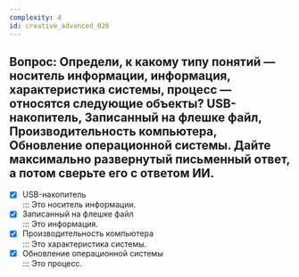 ```yaml
---
complexity: 4
id: creative_advanced_020
---
```

## Вопрос: Определи, к какому типу понятий — носитель информации, информация, характеристика системы, процесс — относятся следующие объекты? USB-накопитель, Записанный на флешке файл, Производительность компьютера, Обновление операционной системы. Дайте максимально развернутый письменный ответ, а потом сверьте его с ответом ИИ.

- [x] USB-накопитель  
  ::: Это носитель информации.  
- [x] Записанный на флешке файл  
  ::: Это информация.  
- [x] Производительность компьютера  
  ::: Это характеристика системы.  
- [x] Обновление операционной системы  
  ::: Это процесс. 
